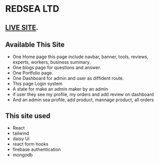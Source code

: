 # REDSEA LTD

## [LIVE SITE](https://redsea-ltd.web.app).

## Available This Site

* One Home page this page include navbar, banner, tools, reviews, experts, workers, business summary.
* One blogs page for questions and answer.
* One Portfolio page.
* One Dashboard for admin and user as diffident route.
* This page Login system 
* A state for make an admin maker by an admin
* if user they see my profile, my orders and add review on dashboard
* And an admin sea profile, add product, mannage product, all orders


## This site used
* React
* tailwind
* daisy Ui
* react form hooks
* firebase authentication
* mongodb